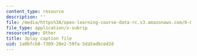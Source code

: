 ```yaml
---
content_type: resource
description: ''
file: /media/https%3A/open-learning-course-data-rc.s3.amazonaws.com/6-004-computation-structures-spring-2017/1a0bfcb8730920e259fa5da5adbced2d_8MWU1PxvaDY.srt
file_type: application/x-subrip
resourcetype: Other
title: 3play caption file
uid: 1a0bfcb8-7309-20e2-59fa-5da5adbced2d
---
```

